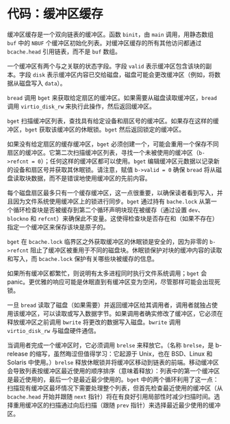 # 代码：缓冲区缓存

缓冲区缓存是一个双向链表的缓冲区。函数 `binit`，由 `main` 调用，用静态数组 `buf` 中的 `NBUF` 个缓冲区初始化列表。对缓冲区缓存的所有其他访问都通过 `bcache.head` 引用链表，而不是 `buf` 数组。

一个缓冲区有两个与之关联的状态字段。字段 `valid` 表示缓冲区包含该块的副本。字段 `disk` 表示缓冲区内容已交给磁盘，磁盘可能会更改缓冲区（例如，将数据从磁盘写入 `data`）。

`bread` 调用 `bget` 来获取给定扇区的缓冲区。如果需要从磁盘读取缓冲区，`bread` 调用 `virtio_disk_rw` 来执行此操作，然后返回缓冲区。

`bget` 扫描缓冲区列表，查找具有给定设备和扇区号的缓冲区。如果存在这样的缓冲区，`bget` 获取该缓冲区的休眠锁。`bget` 然后返回锁定的缓冲区。

如果没有给定扇区的缓存缓冲区，`bget` 必须创建一个，可能会重用一个保存不同扇区的缓冲区。它第二次扫描缓冲区列表，寻找一个未被使用的缓冲区（`b->refcnt = 0`）；任何这样的缓冲区都可以使用。`bget` 编辑缓冲区元数据以记录新的设备和扇区号并获取其休眠锁。请注意，赋值 `b->valid = 0` 确保 `bread` 将从磁盘读取块数据，而不是错误地使用缓冲区的先前内容。

每个磁盘扇区最多只有一个缓存缓冲区，这一点很重要，以确保读者看到写入，并且因为文件系统使用缓冲区上的锁进行同步。`bget` 通过持有 `bache.lock` 从第一个循环检查块是否被缓存到第二个循环声明块现在被缓存（通过设置 `dev`、`blockno` 和 `refcnt`）来确保此不变量。这使得检查块是否存在和（如果不存在）指定一个缓冲区来保存该块是原子的。

`bget` 在 `bcache.lock` 临界区之外获取缓冲区的休眠锁是安全的，因为非零的 `b->refcnt` 阻止了缓冲区被重用于不同的磁盘块。休眠锁保护对块的缓冲内容的读取和写入，而 `bcache.lock` 保护有关哪些块被缓存的信息。

如果所有缓冲区都繁忙，则说明有太多进程同时执行文件系统调用；`bget` 会 panic。更优雅的响应可能是休眠直到有缓冲区变为空闲，尽管那样可能会出现死锁。

一旦 `bread` 读取了磁盘（如果需要）并返回缓冲区给其调用者，调用者就独占使用该缓冲区，可以读取或写入数据字节。如果调用者确实修改了缓冲区，它必须在释放缓冲区之前调用 `bwrite` 将更改的数据写入磁盘。`bwrite` 调用 `virtio_disk_rw` 与磁盘硬件通信。

当调用者完成一个缓冲区时，它必须调用 `brelse` 来释放它。（名称 `brelse`，是 b-release 的缩写，虽然晦涩但值得学习：它起源于 Unix，也在 BSD、Linux 和 Solaris 中使用。）`brelse` 释放休眠锁并将缓冲区移动到链表的前端。移动缓冲区会导致列表按缓冲区最近使用的顺序排序（意味着释放）：列表中的第一个缓冲区是最近使用的，最后一个是最近最少使用的。`bget` 中的两个循环利用了这一点：扫描现有缓冲区最坏情况下需要处理整个列表，但首先检查最近使用的缓冲区（从 `bcache.head` 开始并跟随 `next` 指针）将在有良好引用局部性时减少扫描时间。选择重用缓冲区的扫描通过向后扫描（跟随 `prev` 指针）来选择最近最少使用的缓冲区。